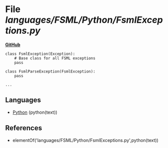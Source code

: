 # File _languages/FSML/Python/FsmlExceptions.py_
**[GitHub](https://github.com/softlang/yas/blob/master/languages/FSML/Python/FsmlExceptions.py)**
```
class FsmlException(Exception):
    # Base class for all FSML exceptions
    pass

class FsmlParseException(FsmlException):
    pass

...
```

## Languages
* [Python](../languages/Python.md) (python(text))

## References
* elementOf('languages/FSML/Python/FsmlExceptions.py',python(text))
